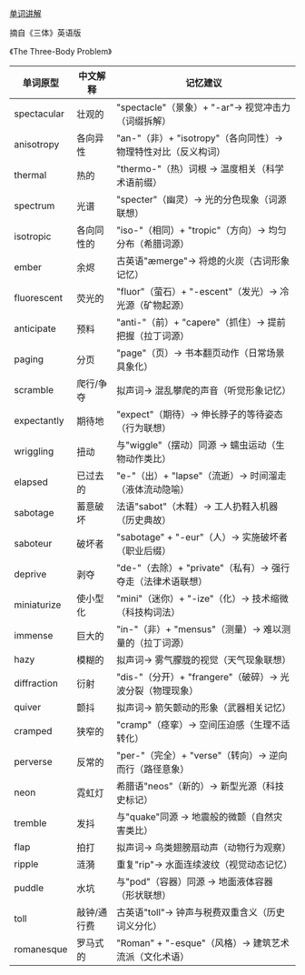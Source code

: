 [单词讲解]()

摘自《三体》英语版

《The Three-Body Problem》

| 单词原型       | 中文解释               | 记忆建议                                   |
|--------------|----------------------|------------------------------------------|
| spectacular  | 壮观的               | "spectacle"（景象）+ "-ar"→ 视觉冲击力（词缀拆解）   |
| anisotropy   | 各向异性             | "an-"（非）+ "isotropy"（各向同性）→ 物理特性对比（反义构词） |
| thermal      | 热的                 | "thermo-"（热）词根 → 温度相关（科学术语前缀）        |
| spectrum     | 光谱                 | "specter"（幽灵）→ 光的分色现象（词源联想）          |
| isotropic    | 各向同性的           | "iso-"（相同）+ "tropic"（方向）→ 均匀分布（希腊词源） |
| ember        | 余烬                 | 古英语"æmerge"→ 将熄的火炭（古词形象记忆）           |
| fluorescent  | 荧光的               | "fluor"（萤石）+ "-escent"（发光）→ 冷光源（矿物起源） |
| anticipate   | 预料                 | "anti-"（前）+ "capere"（抓住）→ 提前把握（拉丁词源） |
| paging       | 分页                 | "page"（页）→ 书本翻页动作（日常场景具象化）         |
| scramble     | 爬行/争夺            | 拟声词→ 混乱攀爬的声音（听觉形象记忆）              |
| expectantly  | 期待地               | "expect"（期待）→ 伸长脖子的等待姿态（行为联想）      |
| wriggling    | 扭动                 | 与"wiggle"（摆动）同源 → 蠕虫运动（生物动作类比）     |
| elapsed      | 已过去的             | "e-"（出）+ "lapse"（流逝）→ 时间溜走（液体流动隐喻） |
| sabotage     | 蓄意破坏             | 法语"sabot"（木鞋）→ 工人扔鞋入机器（历史典故）       |
| saboteur     | 破坏者               | "sabotage" + "-eur"（人）→ 实施破坏者（职业后缀）    |
| deprive      | 剥夺                 | "de-"（去除）+ "private"（私有）→ 强行夺走（法律术语联想） |
| miniaturize  | 使小型化             | "mini"（迷你）+ "-ize"（化）→ 技术缩微（科技构词法）   |
| immense      | 巨大的               | "in-"（非）+ "mensus"（测量）→ 难以测量的（拉丁词源）  |
| hazy         | 模糊的               | 拟声词→ 雾气朦胧的视觉（天气现象联想）               |
| diffraction  | 衍射                 | "dis-"（分开）+ "frangere"（破碎）→ 光波分裂（物理现象） |
| quiver       | 颤抖                 | 拟声词→ 箭矢颤动的形象（武器相关记忆）               |
| cramped      | 狭窄的               | "cramp"（痉挛）→ 空间压迫感（生理不适转化）           |
| perverse     | 反常的               | "per-"（完全）+ "verse"（转向）→ 逆向而行（路径意象）   |
| neon         | 霓虹灯               | 希腊语"neos"（新的）→ 新型光源（科技史标记）           |
| tremble      | 发抖                 | 与"quake"同源 → 地震般的微颤（自然灾害类比）          |
| flap         | 拍打                 | 拟声词→ 鸟类翅膀扇动声（动物行为观察）               |
| ripple       | 涟漪                 | 重复"rip"→ 水面连续波纹（视觉动态记忆）              |
| puddle       | 水坑                 | 与"pod"（容器）同源 → 地面液体容器（形状联想）         |
| toll         | 敲钟/通行费          | 古英语"toll"→ 钟声与税费双重含义（历史词义分化）        |
| romanesque   | 罗马式的             | "Roman" + "-esque"（风格）→ 建筑艺术流派（文化术语）   |